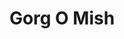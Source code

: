 ---
layout: post
layout: main
title: Gorg O Mish
categories: [majid_razavi]
file: /assets/music/majid_razavi-gorg-o-mish.mp3
---